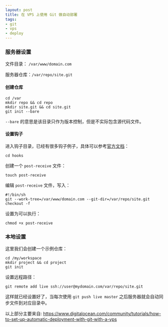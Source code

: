 ```yaml
---
layout: post
title: 在 VPS 上使用 Git 做自动部署
tags:
- git
- vps
- deploy
---
```


### 服务器设置

文件目录： `/var/www/domain.com`

服务器仓库：`/var/repo/site.git`

#### 创建仓库

    cd /var
    mkdir repo && cd repo
    mkdir site.git && cd site.git
    git init --bare

`--bare` 的意思是该目录只作为版本控制，但是不实际包含源代码文件。

#### 设置钩子

进入钩子目录，已经有很多钩子例子，具体可以参考[官方文档](http://git-scm.com/book/en/Customizing-Git-Git-Hooks)：

    cd hooks

创建一个 `post-receive` 文件：

    touch post-receive

编辑 `post-receive` 文件，写入：

    #!/bin/sh
    git --work-tree=/var/www/domain.com --git-dir=/var/repo/site.git checkout -f

设置为可以执行：

    chmod +x post-receive

### 本地设置

这里我们会创建一个示例仓库：

    cd /my/workspace
    mkdir project && cd project
    git init

设置远程路径：

    git remote add live ssh://user@mydomain.com/var/repo/site.git

这样就已经设置好了，当每次使用 `git push live master` 之后服务器就会自动同步文件到对应目录中。

以上部分主要来自: <https://www.digitalocean.com/community/tutorials/how-to-set-up-automatic-deployment-with-git-with-a-vps>
